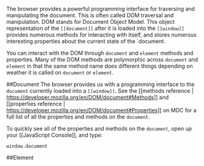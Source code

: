 The browser provides a powerful programming interface for traversing and manipulating the document. This is often called DOM traversal and manipulation. DOM stands for Document Object Model. This object representation of the `[[document]]` after it is loaded into the `[[window]]` provides numerous methods for interacting with itself, and stores numerous interesting properties about the current state of the `document. 

You can interact with the DOM through `document` and `element` methods and properties. Many of the DOM methods are polymorphic across `document` and `element` in that the same method name does different things depending on weather it is called on `document` or `element`.


##Document
The browser provides us with a programming interface to the `document` currently loaded into a `[[window]]`. See the [[methods reference | https://developer.mozilla.org/en/DOM/document#Methods]] and [[properties reference | https://developer.mozilla.org/en/DOM/document#Properties]] on MDC for a full list of all the properties and methods on the `document`.

To quickly see all of the properties and methods on the `document`, open up your [[JavaScript Console]], and type:

    window.document


##Element
